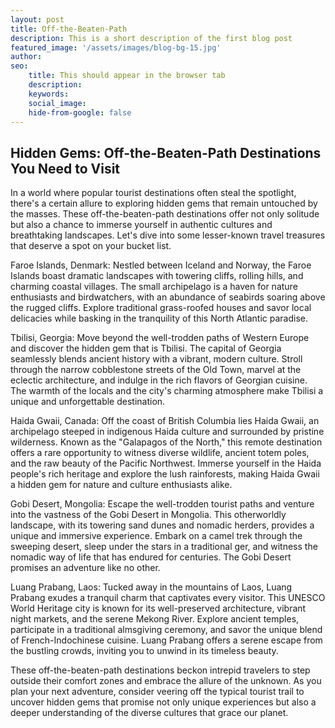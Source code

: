 ```yaml
---
layout: post
title: Off-the-Beaten-Path
description: This is a short description of the first blog post
featured_image: '/assets/images/blog-bg-15.jpg'
author: 
seo: 
    title: This should appear in the browser tab
    description: 
    keywords: 
    social_image: 
    hide-from-google: false
---
```


## Hidden Gems: Off-the-Beaten-Path Destinations You Need to Visit

<p>In a world where popular tourist destinations often steal the spotlight, there's a certain allure to exploring hidden gems that remain untouched by the masses. These off-the-beaten-path destinations offer not only solitude but also a chance to immerse yourself in authentic cultures and breathtaking landscapes. Let's dive into some lesser-known travel treasures that deserve a spot on your bucket list.</p>

<p>Faroe Islands, Denmark:
Nestled between Iceland and Norway, the Faroe Islands boast dramatic landscapes with towering cliffs, rolling hills, and charming coastal villages. The small archipelago is a haven for nature enthusiasts and birdwatchers, with an abundance of seabirds soaring above the rugged cliffs. Explore traditional grass-roofed houses and savor local delicacies while basking in the tranquility of this North Atlantic paradise.</p>

<p>Tbilisi, Georgia:
Move beyond the well-trodden paths of Western Europe and discover the hidden gem that is Tbilisi. The capital of Georgia seamlessly blends ancient history with a vibrant, modern culture. Stroll through the narrow cobblestone streets of the Old Town, marvel at the eclectic architecture, and indulge in the rich flavors of Georgian cuisine. The warmth of the locals and the city's charming atmosphere make Tbilisi a unique and unforgettable destination.</p>

<p>Haida Gwaii, Canada:
Off the coast of British Columbia lies Haida Gwaii, an archipelago steeped in indigenous Haida culture and surrounded by pristine wilderness. Known as the "Galapagos of the North," this remote destination offers a rare opportunity to witness diverse wildlife, ancient totem poles, and the raw beauty of the Pacific Northwest. Immerse yourself in the Haida people's rich heritage and explore the lush rainforests, making Haida Gwaii a hidden gem for nature and culture enthusiasts alike.</p>

<p>Gobi Desert, Mongolia:
Escape the well-trodden tourist paths and venture into the vastness of the Gobi Desert in Mongolia. This otherworldly landscape, with its towering sand dunes and nomadic herders, provides a unique and immersive experience. Embark on a camel trek through the sweeping desert, sleep under the stars in a traditional ger, and witness the nomadic way of life that has endured for centuries. The Gobi Desert promises an adventure like no other.</p>

<p>Luang Prabang, Laos:
Tucked away in the mountains of Laos, Luang Prabang exudes a tranquil charm that captivates every visitor. This UNESCO World Heritage city is known for its well-preserved architecture, vibrant night markets, and the serene Mekong River. Explore ancient temples, participate in a traditional almsgiving ceremony, and savor the unique blend of French-Indochinese cuisine. Luang Prabang offers a serene escape from the bustling crowds, inviting you to unwind in its timeless beauty.</p>

<p>These off-the-beaten-path destinations beckon intrepid travelers to step outside their comfort zones and embrace the allure of the unknown. As you plan your next adventure, consider veering off the typical tourist trail to uncover hidden gems that promise not only unique experiences but also a deeper understanding of the diverse cultures that grace our planet.</p>